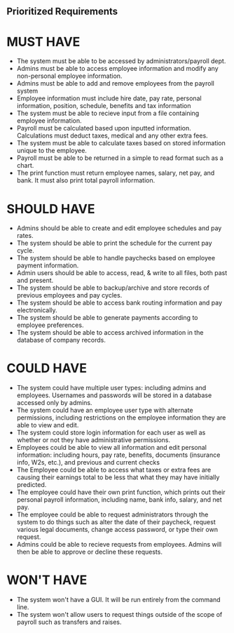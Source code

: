 ## Prioritized Requirements

# MUST HAVE
* The system must be able to be accessed by administrators/payroll dept.
* Admins must be able to access employee information and modify any non-personal employee information.
* Admins must be able to add and remove employees from the payroll system
* Employee information must include hire date, pay rate, personal information, position, schedule, benefits and tax information
* The system must be able to recieve input from a file containing employee information.
* Payroll must be calculated based upon inputted information. Calculations must deduct taxes, medical and any other extra fees.
* The system must be able to calculate taxes based on stored information unique to the employee.
* Payroll must be able to be returned in a simple to read format such as a chart.
* The print function must return employee names, salary, net pay, and bank. It must also print total payroll information.


# SHOULD HAVE
* Admins should be able to create and edit employee schedules and pay rates.
* The system should be able to print the schedule for the current pay cycle.
* The system should be able to handle paychecks based on employee payment information.
* Admin users should be able to access, read, & write to all files, both past and present.
* The system should be able to backup/archive and store records of previous employees and pay cycles.
* The system should be able to access bank routing information and pay electronically.
* The system should be able to generate payments according to employee preferences.
* The system should be able to access archived information in the database of company records.


# COULD HAVE
* The system could have multiple user types: including admins and employees. Usernames and passwords will be stored in a database accessed only by admins.
* The system could have an employee user type with alternate permissions, including restrictions on the employee information they are able to view and edit.
* The system could store login information for each user as well as whether or not they have administrative permissions.
* Employees could be able to view all information and edit personal information: including hours, pay rate, benefits, documents (insurance info, W2s, etc.), and previous and current checks
* The Employee could be able to access what taxes or extra fees are causing their earnings total to be less that what they may have initially predicted.
* The employee could have their own print function, which prints out their personal payroll information, including name, bank info, salary, and net pay.
* The employee could be able to request administrators through the system to do things such as alter the date of their paycheck, request various legal documents, change access password, or type their own request.
* Admins could be able to recieve requests from employees. Admins will then be able to approve or decline these requests.


# WON'T HAVE
* The system won't have a GUI. It will be run entirely from the command line.
* The system won't allow users to request things outside of the scope of payroll such as transfers and raises.